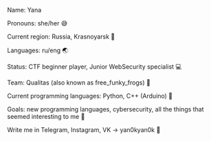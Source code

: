 Name: Yana

Pronouns: she/her :sweat_smile:
 
Current region: Russia, Krasnoyarsk :evergreen_tree: 

Languages: ru/eng :earth_asia: 

Status: CTF beginner player, Junior WebSecurity specialist :computer:
 
Team: Qualitas (also known as free_funky_frogs) :triangular_flag_on_post:

Current programming languages: Python, C++ (Arduino) :open_file_folder: 

Goals: new programming languages, cybersecurity, all the things that seemed interesting to me :pushpin:

Write me in Telegram, Instagram, VK -> yan0kyan0k :vibration_mode: 
 
